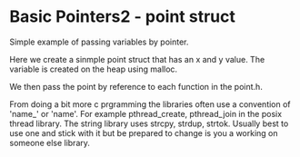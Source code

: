 # Basic Pointers2 - point struct

Simple example of passing variables by pointer.

Here we create a sinmple point struct that has an x and y value.
The variable is created on the heap using malloc.

We then pass the point by reference to each function in the point.h.

From doing a bit more c prgramming the libraries often use a convention of 'name_<function>' or 'name<function>'.
For example pthread_create, pthread_join in the posix thread library.
The string library uses strcpy, strdup, strtok.
Usually best to use one and stick with it but be prepared to change is you a working on someone else library.





